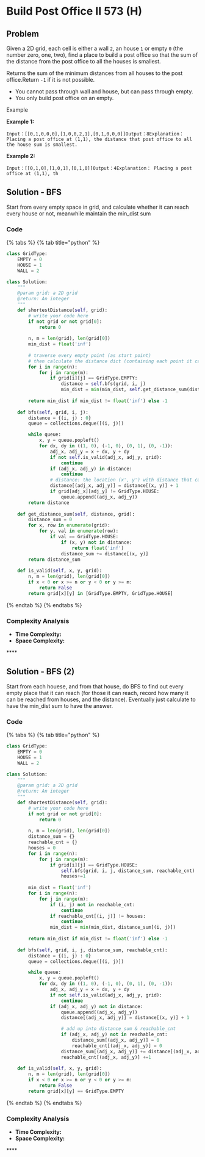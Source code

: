 # Build Post Office II 573 \(H\)

## Problem

Given a 2D grid, each cell is either a wall `2`, an house `1` or empty `0` \(the number zero, one, two\), find a place to build a post office so that the sum of the distance from the post office to all the houses is smallest.

Returns the sum of the minimum distances from all houses to the post office.Return `-1` if it is not possible.

* You cannot pass through wall and house, but can pass through empty.
* You only build post office on an empty.

Example

**Example 1:**

```text
Input：[[0,1,0,0,0],[1,0,0,2,1],[0,1,0,0,0]]Output：8Explanation： Placing a post office at (1,1), the distance that post office to all the house sum is smallest.
```

**Example 2:**

```text
Input：[[0,1,0],[1,0,1],[0,1,0]]Output：4Explanation： Placing a post office at (1,1), th
```

## Solution - BFS

Start from every empty space in grid, and calculate whether it can reach every house or not, meanwhile maintain the min\_dist sum

### Code

{% tabs %}
{% tab title="python" %}
```python
class GridType:
    EMPTY = 0
    HOUSE = 1
    WALL = 2

class Solution:
    """
    @param grid: a 2D grid
    @return: An integer
    """
    def shortestDistance(self, grid):
        # write your code here
        if not grid or not grid[0]:
            return 0
        
        n, m = len(grid), len(grid[0])
        min_dist = float('inf')
        
        # traverse every empty point (as start point)
        # then calculate the distance dict (containing each point it can reach, and the distance)
        for i in range(n):
            for j in range(m):
                if grid[i][j] == GridType.EMPTY:
                    distance = self.bfs(grid, i, j)
                    min_dist = min(min_dist, self.get_distance_sum(distance, grid))
        
        return min_dist if min_dist != float('inf') else -1
    
    def bfs(self, grid, i, j):
        distance = {(i, j) : 0}
        queue = collections.deque([(i, j)])

        while queue:
            x, y = queue.popleft()
            for dx, dy in ((1, 0), (-1, 0), (0, 1), (0, -1)):
                adj_x, adj_y = x + dx, y + dy
                if not self.is_valid(adj_x, adj_y, grid):
                    continue
                if (adj_x, adj_y) in distance:
                    continue
                # distance: the location (x', y') with distance that can be reach from point (x, y)
                distance[(adj_x, adj_y)] = distance[(x, y)] + 1
                if grid[adj_x][adj_y] != GridType.HOUSE:
                    queue.append((adj_x, adj_y))
        return distance
    
    def get_distance_sum(self, distance, grid):
        distance_sum = 0
        for x, row in enumerate(grid):
            for y, val in enumerate(row):
                if val == GridType.HOUSE:
                    if (x, y) not in distance:
                        return float('inf')
                    distance_sum += distance[(x, y)]
        return distance_sum
    
    def is_valid(self, x, y, grid):
        n, m = len(grid), len(grid[0])
        if x < 0 or x >= n or y < 0 or y >= m:
            return False
        return grid[x][y] in [GridType.EMPTY, GridType.HOUSE] 
```
{% endtab %}
{% endtabs %}

### Complexity Analysis

* **Time Complexity:**
* **Space Complexity:**

\*\*\*\*

## Solution - BFS \(2\)

Start from each houese, and from that house, do BFS to find out every empty place that it can reach \(for those it can reach, record how many it can be reached from houses, and the distance\). Eventually just calculate to have the min\_dist sum to have the answer.

### Code

{% tabs %}
{% tab title="python" %}
```python
class GridType:
    EMPTY = 0
    HOUSE = 1
    WALL = 2

class Solution:
    """
    @param grid: a 2D grid
    @return: An integer
    """
    def shortestDistance(self, grid):
        # write your code here
        if not grid or not grid[0]:
            return 0
        
        n, m = len(grid), len(grid[0])
        distance_sum = {}
        reachable_cnt = {}
        houses = 0
        for i in range(n):
            for j in range(m):
                if grid[i][j] == GridType.HOUSE:
                    self.bfs(grid, i, j, distance_sum, reachable_cnt)
                    houses+=1
        
        min_dist = float('inf')
        for i in range(n):
            for j in range(m):
                if (i, j) not in reachable_cnt:
                    continue
                if reachable_cnt[(i, j)] != houses:
                    continue
                min_dist = min(min_dist, distance_sum[(i, j)])
            
        return min_dist if min_dist != float('inf') else -1
    
    def bfs(self, grid, i, j, distance_sum, reachable_cnt):
        distance = {(i, j) : 0}
        queue = collections.deque([(i, j)])

        while queue:
            x, y = queue.popleft()
            for dx, dy in ((1, 0), (-1, 0), (0, 1), (0, -1)):
                adj_x, adj_y = x + dx, y + dy
                if not self.is_valid(adj_x, adj_y, grid):
                    continue
                if (adj_x, adj_y) not in distance:
                    queue.append((adj_x, adj_y))
                    distance[(adj_x, adj_y)] = distance[(x, y)] + 1

                    # add up into distance_sum & reachable_cnt
                    if (adj_x, adj_y) not in reachable_cnt:
                        distance_sum[(adj_x, adj_y)] = 0
                        reachable_cnt[(adj_x, adj_y)] = 0
                    distance_sum[(adj_x, adj_y)] += distance[(adj_x, adj_y)]
                    reachable_cnt[(adj_x, adj_y)] +=1
    
    def is_valid(self, x, y, grid):
        n, m = len(grid), len(grid[0])
        if x < 0 or x >= n or y < 0 or y >= m:
            return False
        return grid[x][y] == GridType.EMPTY
```
{% endtab %}
{% endtabs %}

### Complexity Analysis

* **Time Complexity:**
* **Space Complexity:**

\*\*\*\*

